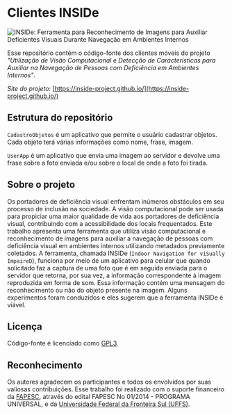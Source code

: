 Clientes INSIDe
================================

![INSIDe: Ferramenta para Reconhecimento de Imagens para Auxiliar Deficientes Visuais Durante Navegação em Ambientes Internos](https://inside-project.github.io/img/mockups.jpg)

Esse repositório contém o código-fonte dos clientes móveis do projeto _"Utilização de Visão Computacional e Detecção de Características para Auxiliar na Navegação de Pessoas com Deficiência em Ambientes Internos"_.

_Site do projeto:_ [https://inside-project.github.io/](https://inside-project.github.io/)

## Estrutura do repositório

`CadastroObjetos` é um aplicativo que permite o usuário cadastrar objetos. Cada objeto terá várias informações como nome, frase, imagem.

`UserApp` é um aplicativo que envia uma imagem ao servidor e devolve uma frase sobre a foto enviada e/ou sobre o local de onde a foto foi tirada.

## Sobre o projeto

Os portadores de deficiência visual enfrentam inúmeros obstáculos em seu processo de inclusão na sociedade. A visão computacional pode ser usada para propiciar uma maior qualidade de vida aos portadores de deficiência visual, contribuindo com a acessibilidade dos locais frequentados. Este trabalho apresenta uma ferramenta que utiliza visão computacional e reconhecimento de imagens para auxiliar a navegação de pessoas com deficiência visual em ambientes internos utilizando metadados previamente coletados. A ferramenta, chamada INSIDe (`Indoor Navigation for viSually ImpaireD`), funciona por meio de um aplicativo para celular que quando solicitado faz a captura de uma foto que é em seguida enviada para o servidor que retorna, por sua vez, a informação correspondente à imagem reproduzida em forma de som. Essa informação contém uma mensagem do reconhecimento ou não do objeto presente na imagem. Alguns experimentos foram conduzidos e eles sugerem que a ferramenta INSIDe é viável.

## Licença

Código-fonte é licenciado como [GPL3](http://choosealicense.com/licenses/gpl-3.0/).

## Reconhecimento

Os autores agradecem os participantes e todos os envolvidos por suas valiosas contribuições. Esse trabalho foi realizado com o suporte financeiro da [FAPESC](http://www.fapesc.sc.gov.br), através do edital FAPESC No 01/2014 - PROGRAMA UNIVERSAL, e da [Universidade Federal da Fronteira Sul (UFFS)](http://www.uffs.edu.br).

